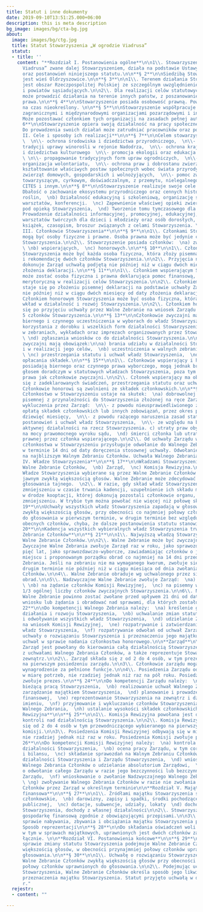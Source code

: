 ```yaml
---
title: Statut i inne dokumenty
date: 2019-09-10T13:51:25.000+06:00
description: this is meta description
bg_image: images/bg/cta-bg.jpg
about:
  image: images/bg/ctg.jpg
  title: Statut Stowarzyszenia „W ogrodzie Viadrusa”
  statut:
  - title: ''
    content: "**Rozdział I. Postanowienia ogólne**\n\n1\\. Stowarzyszenie „W ogrodzie
      Viadrusa” zwane dalej Stowarzyszeniem, działa na podstawie Ustawy Prawo o stowarzyszeniach
      oraz postanowień niniejszego statutu.\n\n**§ 2**\n\nSiedzibą Stowarzyszenia
      jest wieś Oldrzyszowice.\n\n**§ 3**\n\n1\\. Terenem działania Stowarzyszenia
      jest obszar Rzeczpospolitej Polskiej ze szczególnym uwzględnieniem powiatu Brzeg
      i powiatów sąsiadujących.\n\n2\\. Dla realizacji celów statutowych Stowarzyszenie
      może prowadzić działania na terenie innych państw, z poszanowaniem tamtejszego
      prawa.\n\n**§ 4**\n\nStowarzyszenie posiada osobowość prawną. Powołane jest
      na czas nieokreślony. \n\n**§ 5**\n\nStowarzyszenie współpracuje z krajowymi,
      zagranicznymi i międzynarodowymi organizacjami pozarządowymi i innymi instytucjami.
      Może pozostawać członkiem tych organizacji na zasadach pełnej autonomii.\n\n**§
      6**\n\nStowarzyszenie opiera swoją działalność na pracy społecznej członków.
      Do prowadzenia swoich działań może zatrudniać pracowników oraz powoływać biura.\n\n**Rozdział
      II. Cele i sposoby ich realizacji**\n\n**§ 7**\n\nCelem stowarzyszenia jest
      \  \n\\- ochrona środowiska i dziedzictwa przyrodniczego,  \n\\- przywrócenie
      tradycji uprawy winorośli w rejonie Nadodrza,  \n\\- ochrona krajobrazu naturalnego
      i dziedzictwa kulturowego  \n\\- promocja ekologii oraz edukacja ekologiczna,
      \ \n\\- propagowanie tradycyjnych form upraw ogrodniczych,  \n\\- promocja i
      organizacja wolontariatu,  \n\\- ochrona praw i dobrostanu zwierząt,  \n\\-
      kształtowanie właściwych postaw społecznych wobec świata przyrody, w tym wobec
      zwierząt domowych, gospodarskich i wolnożyjących,  \n\\- pomoc zwierzętom domowym,
      towarzyszącym, cyrkowym, doświadczalnym, z przemytu, nielegalnego handlu, gatunkom
      CITES i innym.\n\n**§ 8**\n\nStowarzyszenie realizuje swoje cele poprzez:\n\na)
      Dbałość o zachowanie ekosystemu przyrodniczego oraz cennych historycznie kultywarów
      roślin,  \nb) Działalność edukacyjną i szkoleniową, organizację spotkań, wykładów,
      warsztatów, konferencji.  \nc) Zapewnienie właściwej opieki zwierzętom pozostającym
      pod opieką Stowarzyszenia,  \nd) Tworzenie tomu tymczasowego dla zwierząt,  \ne)
      Prowadzenie działalności informacyjnej, promocyjnej, edukacyjnej,  \nf) Organizowanie
      warsztatów twórczych dla dzieci i młodzieży oraz osób dorosłych,  \ng) Wydawanie
      książek, czasopism, broszur związanych z celami Stowarzyszenia. \n\n**Rozdział
      III. Członkowie Stowarzyszenia**\n\n**§ 9**\n\n1\\. Członkami Stowarzyszenia
      mogą być osoby fizyczne i prawne. Osoba prawna może być jedynie członkiem wspierającym
      Stowarzyszenia.\n\n2\\. Stowarzyszenie posiada członków:  \na) zwyczajnych,
      \ \nb) wspierających,  \nc) honorowych.\n\n**§ 10**\n\n1\\. Członkiem zwyczajnym
      Stowarzyszenia może być każda osoba fizyczna, która złoży pisemną deklarację
      i rekomendację dwóch członków Stowarzyszenia.\n\n2\\. Przyjęcia nowych członków
      dokonuje Zarząd uchwałą podjętą nie później niż w ciągu dwóch miesięcy od daty
      złożenia deklaracji.\n\n**§ 11**\n\n1\\. Członkiem wspierającym Stowarzyszenia
      może zostać osoba fizyczna i prawna deklarująca pomoc finansową, rzeczową lub
      merytoryczną w realizacji celów Stowarzyszenia.\n\n2\\. Członkiem wspierającym
      staje się po złożeniu pisemnej deklaracji na podstawie uchwały Zarządu podjętej
      nie później niż w ciągu dwóch miesięcy od daty złożenia deklaracji.\n\n**§ 12**\n\n1\\.
      Członkiem honorowym Stowarzyszenia może być osoba fizyczna, która wniosła wybitny
      wkład w działalność i rozwój Stowarzyszenia.\n\n2\\. Członkiem honorowym staje
      się po przyjęciu uchwały przez Walne Zebranie na wniosek Zarządu albo co najmniej
      5 członków Stowarzyszenia.\n\n**§ 13**\n\nCzłonkowie zwyczajni mają prawo do:\n\na)
      biernego i czynnego uczestniczenia w wyborach do władz Stowarzyszenia,  \nb)
      korzystania z dorobku i wszelkich form działalności Stowarzyszenia,  \nc) udziału
      w zebraniach, wykładach oraz imprezach organizowanych przez Stowarzyszenie,
      \ \nd) zgłaszania wniosków co do działalności Stowarzyszenia.\n\n**§ 14**\n\nCzłonkowie
      zwyczajni mają obowiązek:\n\na) brania udziału w działalności Stowarzyszenia
      i w realizacji jego celów,  \nb) uczestniczenia w walnych zebraniach członków,
      \ \nc) przestrzegania statutu i uchwał władz Stowarzyszenia,  \nd) regularnego
      opłacania składek.\n\n**§ 15**\n\n1\\. Członkowie wspierający i honorowi nie
      posiadają biernego oraz czynnego prawa wyborczego, mogą jednak brać udział z
      głosem doradczym w statutowych władzach Stowarzyszenia, poza tym posiadają takie
      prawa jak członkowie zwyczajni.\n\n2\\. Członek wspierający ma obowiązek wywiązywania
      się z zadeklarowanych świadczeń, przestrzegania statutu oraz uchwał władz Stowarzyszenia.\n\n3\\.
      Członkowie honorowi są zwolnieni ze składek członkowskich.\n\n**§ 16**\n\n1\\.
      Członkostwo w Stowarzyszeniu ustaje na skutek:  \na) dobrowolnej rezygnacji
      pisemnej z przynależności do Stowarzyszenia złożonej na ręce Zarządu,  \nb)
      wykluczenia przez Zarząd:  \n\\- z powodu nieusprawiedliwionego zalegania z
      opłatą składek członkowskich lub innych zobowiązań, przez okres przekraczający
      dziewięć miesięcy,  \n\\- z powodu rażącego naruszenia zasad statutowych, nieprzestrzegania
      postanowień i uchwał władz Stowarzyszenia,  \n\\- ze względu na brak przejawów
      aktywnej działalności na rzecz Stowarzyszenia. c) utraty praw obywatelskich
      na mocy prawomocnego wyroku sądu,  \nd) śmierci członka lub utraty osobowości
      prawnej przez członka wspierającego.\n\n2\\. Od uchwały Zarządu w sprawie pozbawienia
      członkostwa w Stowarzyszeniu przysługuje odwołanie do Walnego Zebrania Członków
      w terminie 14 dni od daty doręczenia stosownej uchwały. Odwołanie jest rozpatrywane
      na najbliższym Walnym Zebraniu Członków. Uchwała Walnego Zebrania jest ostateczna.\n\n**Rozdział
      IV. Władze Stowarzyszenia**\n\n**§ 17**\n\nWładzami Stowarzyszenia są:  \na)
      Walne Zebranie Członków,  \nb) Zarząd,  \nc) Komisja Rewizyjna.\n\n**§ 18**\n\n1\\.
      Władze Stowarzyszenia wybierane są przez Walne Zebranie Członków w głosowaniu
      jawnym zwykłą większością głosów. Walne Zebranie może zdecydować o przeprowadzeniu
      głosowania tajnego.  \n2\\. W razie, gdy skład władz Stowarzyszenia ulegnie
      zmniejszeniu w czasie trwania kadencji, uzupełnienie ich składu może nastąpić
      w drodze kooptacji, której dokonują pozostali członkowie organu, który uległ
      zmniejszeniu. W trybie tym można powołać nie więcej niż połowę składu organu.\n\n**§
      19**\n\nUchwały wszystkich władz Stowarzyszenia zapadają w głosowaniu jawnym
      zwykłą większością głosów, przy obecności co najmniej połowy członków uprawnionych
      do głosowania w pierwszym terminie, w drugim terminie bez względu na liczbę
      obecnych członków, chyba, że dalsze postanowienia statutu stanowią inaczej.\n\n**§
      20**\n\nKadencja wszystkich wybieralnych władz Stowarzyszenia trwa 5 lat.\n\n**Walne
      Zebranie Członków**\n\n**§ 21**\n\n1\\. Najwyższą władzą Stowarzyszenia jest
      Walne Zebranie Członków.\n\n2\\. Walne Zebranie może być zwyczajne i nadzwyczajne.\n\n3\\.
      Zwyczajne Walne Zebrania zwołuje Zarząd raz w roku, jako sprawozdawcze, i co
      pięć lat, jako sprawozdawczo-wyborcze, zawiadamiając członków o jego terminie,
      miejscu i proponowanym porządku obrad co najmniej na 14 dni przed terminem Walnego
      Zebrania. Jeśli na zebraniu nie ma wymaganego kworum, zwołuje się zebranie w
      drugim terminie nie później niż w ciągu miesiąca od dnia zwołania Walnego Zebrania
      Członków.\n\n4\\. Walne Zebranie obraduje wg uchwalonego przez siebie regulaminu
      obrad.\n\n5\\. Nadzwyczajne Walne Zebranie zwołuje Zarząd:  \na) z własnej inicjatywy,
      \ \nb) na żądanie członków Komisji Rewizyjnej,  \nc) na pisemny wniosek co najmniej
      1/3 ogólnej liczby członków zwyczajnych Stowarzyszenia.\n\n6\\. Nadzwyczajne
      Walne Zebranie powinno zostać zwołane przed upływem 21 dni od daty zgłoszenia
      wniosku lub żądania i obradować nad sprawami, dla których zostało zwołane\n\n**§
      22**\n\nDo kompetencji Walnego Zebrania należy:  \na) kreślenie głównych kierunków
      działania i rozwoju Stowarzyszenia,  \nb) uchwalanie zmian statutu,  \nc) wybór
      i odwoływanie wszystkich władz Stowarzyszenia,  \nd) udzielanie Zarządowi absolutorium
      na wniosek Komisji Rewizyjnej,  \ne) rozpatrywanie i zatwierdzanie sprawozdań
      władz Stowarzyszenia,  \nf) rozpatrywanie odwołań od uchwał Zarządu,  \ng) podejmowanie
      uchwały o rozwiązaniu Stowarzyszenia i przeznaczeniu jego majątku,  \nh) podejmowanie
      uchwał w sprawie nadania członkostwa honorowego.\n\n**Zarząd**\n\n**§ 23**\n\n1\\.
      Zarząd jest powołany do kierowania całą działalnością Stowarzyszenia zgodnie
      z uchwałami Walnego Zebrania Członków, a także reprezentuje Stowarzyszenie na
      zewnątrz.\n\n2\\. Zarząd składa się z od 2 do 4 osób, w tym prezesa wybieranego
      na pierwszym posiedzeniu zarządu.\n\n3\\. Członkowie zarządu mogą otrzymywać
      wynagrodzenie za pełnione funkcje.\n\n4\\. Posiedzenia Zarządu odbywają się
      w miarę potrzeb, nie rzadziej jednak niż raz na pół roku. Posiedzenia Zarządu
      zwołuje prezes.\n\n**§ 24**\n\nDo kompetencji Zarządu należy:  \na) kierowanie
      bieżącą pracą Stowarzyszenia,  \nb) realizowanie uchwał Walnego Zebrania,  \nc)
      zarządzanie majątkiem Stowarzyszenia,  \nd) planowanie i prowadzenie gospodarki
      finansowej,  \ne) reprezentowanie Stowarzyszenia na zewnątrz i działanie w jego
      imieniu,  \nf) przyjmowanie i wykluczanie członków Stowarzyszenia,  \ng) zwoływanie
      Walnego Zebrania,  \nh) ustalanie wysokości składek członkowskich.\n\n**Komisja
      Rewizyjna**\n\n**§ 25**\n\n1\\. Komisja Rewizyjna powołana jest do sprawowania
      kontroli nad działalnością Stowarzyszenia.\n\n2\\. Komisja Rewizyjna składa
      się od 2 do 4 osób w tym przewodniczącego wybieranego na pierwszym posiedzeniu
      komisji.\n\n3\\. Posiedzenia Komisji Rewizyjnej odbywają się w miarę potrzeb,
      nie rzadziej jednak niż raz w roku. Posiedzenia Komisji zwołuje przewodniczący.\n\n**§
      26**\n\nDo kompetencji Komisji Rewizyjnej należy:  \na) kontrola całokształtu
      działalności Stowarzyszenia,  \nb) ocena pracy Zarządu, w tym corocznych sprawozdań
      i bilansu,  \nc) składanie sprawozdań na Walnym Zebraniu Członków wraz z oceną
      działalności Stowarzyszenia i Zarządu Stowarzyszenia,  \nd) wnioskowanie do
      Walnego Zebrania Członków o udzielanie absolutorium Zarządowi,  \ne) wnioskowanie
      o odwołanie całego Zarządu w razie jego bezczynności lub bezczynnego członka
      Zarządu,  \nf) wnioskowanie o zwołanie Nadzwyczajnego Walnego Zebrania Członków.
      \ \ng) zwoływanie Walnego Zebrania Członków w razie nie zwołania Walnego Zebrania
      Członków przez Zarząd w określnym terminie\n\n**Rozdział V. Majątek i gospodarka
      finansowa**\n\n**§ 27**\n\n1\\. Źródłami majątku Stowarzyszenia są:  \na) składki
      członkowskie,  \nb) darowizny, zapisy i spadki, środki pochodzące z ofiarności
      publicznej,  \nc) dotacje, subwencje, udziały, lokaty  \nd) dochody z majątku
      Stowarzyszenia, dochody z własnej działalności\n\n2\\. Stowarzyszenie prowadzi
      gospodarkę finansową zgodnie z obowiązującymi przepisami.\n\n3\\. Decyzje w
      sprawie nabywania, zbywania i obciążania majątku Stowarzyszenia podejmuje Zarząd.
      Sposób reprezentacji\n\n**§ 28**\n\nDo składania oświadczeń woli w imieniu Stowarzyszenia,
      w tym w sprawach majątkowych, uprawnionych jest dwóch członków zarządu działających
      łącznie. \n\n**Rozdział VI. Postanowienia końcowe**\n\n**§ 29**\n\nUchwałę w
      sprawie zmiany statutu Stowarzyszenia podejmuje Walne Zebranie Członków zwykłą
      większością głosów, w obecności przynajmniej połowy członków uprawnionych do
      głosowania.\n\n**§ 30**\n\n1\\. Uchwałę o rozwiązaniu Stowarzyszenia podejmuje
      Walne Zebranie Członków zwykłą większością głosów przy obecności co najmniej
      połowy członków uprawnionych do głosowania.\n\n2\\. Podejmując uchwałę o rozwiązaniu
      Stowarzyszenia, Walne Zebranie Członków określa sposób jego likwidacji oraz
      przeznaczenia majątku Stowarzyszenia. Statut przyjęto uchwałą w dniu 12.12.2017
      r."
  rejestr:
  - content: ""

---
```

